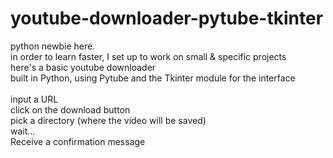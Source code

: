 # youtube-downloader-pytube-tkinter

python newbie here. <br>
in order to learn faster, I set up to work on small & specific projects <br>
here's a basic youtube downloader <br>
built in Python, using Pytube and the Tkinter module for the interface <br>
<br>
input a URL<br>
click on the download button<br>
pick a directory (where the video will be saved)<br>
wait...<br>
Receive a confirmation message<br>

